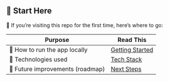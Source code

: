 ## 🚀 Start Here

📌 If you’re visiting this repo for the first time, here’s where to go:

| Purpose                          | Read This                                                 |
| -------------------------------- | --------------------------------------------------------- |
| 🧰 How to run the app locally    | [Getting Started](../../documentation/getting-started.md) |
| 🧠 Technologies used             | [Tech Stack](../../documentation/tech-stack.md)           |
| 🔮 Future improvements (roadmap) | [Next Steps](../../documentation/next-steps.md)           |
